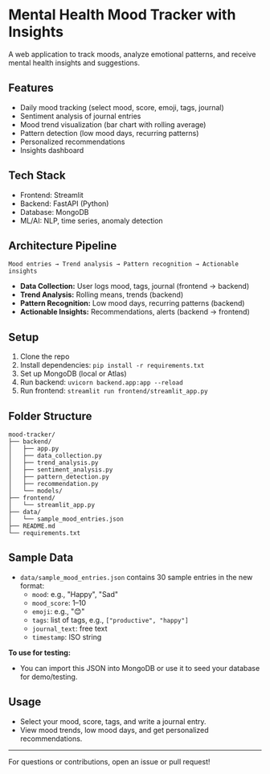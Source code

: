 # Mental Health Mood Tracker with Insights

A web application to track moods, analyze emotional patterns, and receive mental health insights and suggestions.

## Features
- Daily mood tracking (select mood, score, emoji, tags, journal)
- Sentiment analysis of journal entries
- Mood trend visualization (bar chart with rolling average)
- Pattern detection (low mood days, recurring patterns)
- Personalized recommendations
- Insights dashboard

## Tech Stack
- Frontend: Streamlit
- Backend: FastAPI (Python)
- Database: MongoDB
- ML/AI: NLP, time series, anomaly detection

## Architecture Pipeline
```
Mood entries → Trend analysis → Pattern recognition → Actionable insights
```
- **Data Collection:** User logs mood, tags, journal (frontend → backend)
- **Trend Analysis:** Rolling means, trends (backend)
- **Pattern Recognition:** Low mood days, recurring patterns (backend)
- **Actionable Insights:** Recommendations, alerts (backend → frontend)

## Setup
1. Clone the repo
2. Install dependencies: `pip install -r requirements.txt`
3. Set up MongoDB (local or Atlas)
4. Run backend: `uvicorn backend.app:app --reload`
5. Run frontend: `streamlit run frontend/streamlit_app.py`

## Folder Structure
```
mood-tracker/
├── backend/
│   ├── app.py
│   ├── data_collection.py
│   ├── trend_analysis.py
│   ├── sentiment_analysis.py
│   ├── pattern_detection.py
│   ├── recommendation.py
│   └── models/
├── frontend/
│   └── streamlit_app.py
├── data/
│   └── sample_mood_entries.json
├── README.md
└── requirements.txt
```

## Sample Data
- `data/sample_mood_entries.json` contains 30 sample entries in the new format:
  - `mood`: e.g., "Happy", "Sad"
  - `mood_score`: 1–10
  - `emoji`: e.g., "😊"
  - `tags`: list of tags, e.g., `["productive", "happy"]`
  - `journal_text`: free text
  - `timestamp`: ISO string

**To use for testing:**
- You can import this JSON into MongoDB or use it to seed your database for demo/testing.

## Usage
- Select your mood, score, tags, and write a journal entry.
- View mood trends, low mood days, and get personalized recommendations.

---
For questions or contributions, open an issue or pull request! 